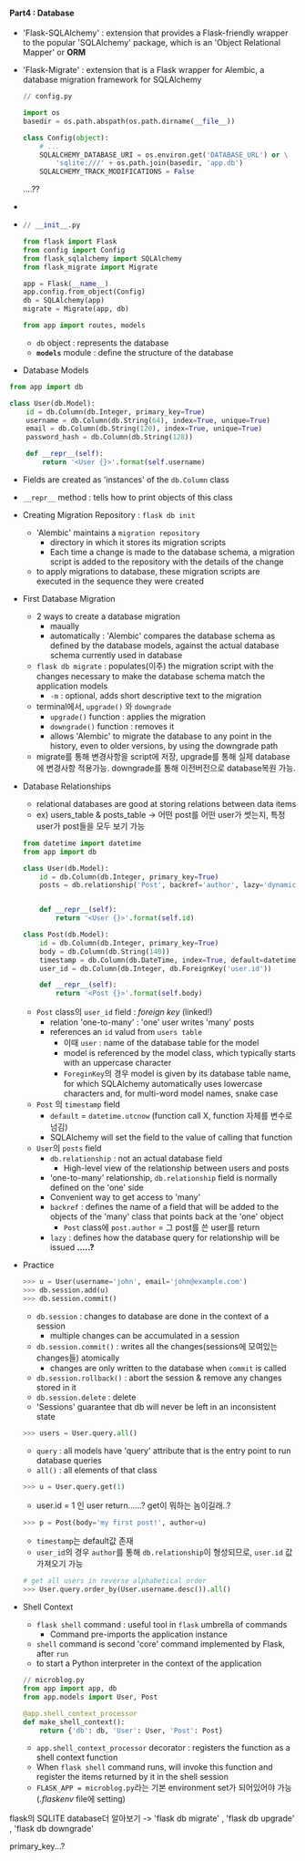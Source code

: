 #### Part4 : Database

* 'Flask-SQLAlchemy' : extension that provides a Flask-friendly wrapper to the popular 'SQLAlchemy' package, which is an 'Object Relational Mapper' or **ORM**

* 'Flask-Migrate' : extension that is a Flask wrapper for Alembic, a database migration framework for SQLAlchemy

  ```python
  // config.py
  
  import os
  basedir = os.path.abspath(os.path.dirname(__file__))
  
  class Config(object):
      # ...
      SQLALCHEMY_DATABASE_URI = os.environ.get('DATABASE_URL') or \
          'sqlite:///' + os.path.join(basedir, 'app.db')
      SQLALCHEMY_TRACK_MODIFICATIONS = False
  ```

  ....??

* 

* ```python
  // __init__.py
  
  from flask import Flask
  from config import Config
  from flask_sqlalchemy import SQLAlchemy
  from flask_migrate import Migrate
  
  app = Flask(__name__)
  app.config.from_object(Config)
  db = SQLAlchemy(app)
  migrate = Migrate(app, db)
  
  from app import routes, models
  ```
  * `db` object : represents the database
  * **`models`** module : define the structure of the database



*  Database Models

  ```python
  from app import db
  
  class User(db.Model):
      id = db.Column(db.Integer, primary_key=True)
      username = db.Column(db.String(64), index=True, unique=True)
      email = db.Column(db.String(120), index=True, unique=True)
      password_hash = db.Column(db.String(128))
  
      def __repr__(self):
          return '<User {}>'.format(self.username)
  ```

  * Fields are created as 'instances' of the `db.Column` class
  * `__repr__` method : tells how to print objects of this class



* Creating Migration Repository : `flask db init`
  * 'Alembic' maintains a `migration repository`
    * directory in which it stores its migration scripts
    * Each time a change is made to the database schema, a migration script is added to the repository with the details of the change
  * to apply migrations to database, these migration scripts are executed in the sequence they were created
* First Database Migration
  * 2 ways to create a database migration
    * maually
    * automatically : 'Alembic' compares the database schema as defined by the database models, against the actual database schema currently used in database
  * `flask db migrate` : populates(이주) the migration script with the changes necessary to make the database schema match the application models 
    * `-m` : optional, adds short descriptive text to the migration
  * terminal에서, `upgrade()` 와 `downgrade`
    * `upgrade()` function : applies the migration
    * `downgrade()` function : removes it
    * allows 'Alembic' to migrate the database to any point in the history, even to older versions, by using the downgrade path
  * migrate를 통해 변경사항을 script에 저장, upgrade를 통해 실제 database에 변경사항 적용가능. downgrade를 통해 이전버전으로 database복원 가능.

* Database Relationships

  * relational databases are good at storing relations between data items
  * ex) users_table & posts_table -> 어떤 post를 어떤 user가 썻는지, 특정 user가 post들을 모두 보기 가능

  ```python
  from datetime import datetime
  from app import db
  
  class User(db.Model):
      id = db.Column(db.Integer, primary_key=True)
      posts = db.relationship('Post', backref='author', lazy='dynamic')
  
  
      def __repr__(self):
          return '<User {}>'.format(self.id)
  
  class Post(db.Model):
      id = db.Column(db.Integer, primary_key=True)
      body = db.Column(db.String(140))
      timestamp = db.Column(db.DateTime, index=True, default=datetime.utcnow)
      user_id = db.Column(db.Integer, db.ForeignKey('user.id'))
  
      def __repr__(self):
          return '<Post {}>'.format(self.body)
  ```

  * `Post` class의 `user_id` field : *foreign key*   (linked!)
    * relation 'one-to-many' : 'one' user writes 'many' posts
    * references an `id` valud from `users table`
      * 이때 `user` : name of the database table for the model
      * model is referenced by the model class, which typically starts with an uppercase character
      * `ForeginKey`의 경우 model is given by its database table name, for which SQLAlchemy automatically uses lowercase characters and, for multi-word model names, snake case
  * `Post` 의 `timestamp` field
    * `default` = `datetime.utcnow` (function call X, function 자체를 변수로 넘김)
    * SQLAlchemy will set the field to the value of calling that function
  * `User`의 `posts` field
    * `db.relationship` : not an actual database field
      * High-level view of the relationship between users and posts
    * 'one-to-many' relationship, `db.relationship` field is normally defined on the 'one' side
    * Convenient way to get access to 'many'
    * `backref` : defines the name of a field that will be added to the objects of the 'many' class that points back at the 'one' object
      * `Post` class에 `post.author` = 그 post를 쓴 user를 return
    * `lazy` : defines how the database query for relationship will be issued **.....?**



* Practice

  ```python
  >>> u = User(username='john', email='john@example.com')
  >>> db.session.add(u)
  >>> db.session.commit()
  ```

  * `db.session` : changes to database are done in the context of a session
    * multiple changes can be accumulated in a session
  * `db.session.commit()` : writes all the changes(sessions에 모여있는 changes들) atomically
    * changes are only written to the database when `commit` is called
  * `db.session.rollback()` : abort the session & remove any changes stored in it
  * `db.session.delete` : delete
  * 'Sessions' guarantee that db will never be left in an inconsistent state

  

  ```python
  >>> users = User.query.all()
  ```

  * `query` : all models have 'query' attribute that is the entry point to run database queries
  * `all()` : all elements of that class

  

  ```python
  >>> u = User.query.get(1)
  ```

  * user.id = 1 인 user return……? get이 뭐하는 놈이길래..?

  

  ```python
  >>> p = Post(body='my first post!', author=u)
  ```

  * `timestamp`는 default값 존재
  * `user_id`의 경우 `author`를 통해 `db.relationship`이 형성되므로, `user.id` 값 가져오기 가능

  ```python
  # get all users in reverse alphabetical order
  >>> User.query.order_by(User.username.desc()).all()
  ```



* Shell Context

  * `flask shell` command : useful tool in `flask` umbrella of commands
    * Command pre-imports the application instance
  * `shell` command is second 'core' command implemented by Flask, after `run`
  * to start a Python interpreter in the context of the application

  ```python
  // microblog.py
  from app import app, db
  from app.models import User, Post
  
  @app.shell_context_processor
  def make_shell_context():
      return {'db': db, 'User': User, 'Post': Post}
  ```

  * `app.shell_context_processor` decorator : registers the function as a shell context function
  * When `flask shell` command runs, will invoke this function and register the items returned by it in the shell session
  * `FLASK_APP = microblog.py`라는 기본 environment set가 되어있어야 가능 (*.flaskenv* file에 setting)





flask의 SQLITE database더 알아보기 -> 'flask db migrate' , 'flask db upgrade' , 'flask db downgrade'



primary_key...?